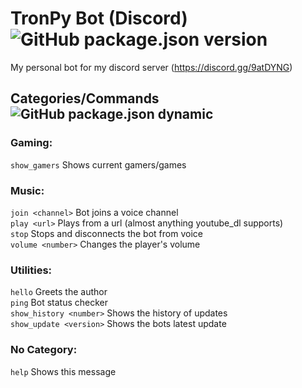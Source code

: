 # TronPy Bot (Discord)  ![GitHub package.json version](https://img.shields.io/github/package-json/v/Webtron18/tronpy-bot?style=for-the-badge)
My personal bot for my discord server (https://discord.gg/9atDYNG)


## Categories/Commands ![GitHub package.json dynamic](https://img.shields.io/github/package-json/commands/Webtron18/tronpy-bot?style=plastic)
### Gaming:
  `show_gamers`  Shows current gamers/games
### Music:
  `join <channel>`         Bot joins a voice channel  
  `play <url>`         Plays from a url (almost anything youtube_dl supports)  
  `stop`         Stops and disconnects the bot from voice  
  `volume <number>`       Changes the player's volume  
### Utilities:
  `hello`        Greets the author  
  `ping`         Bot status checker  
  `show_history <number>` Shows the history of updates  
  `show_update <version>`  Shows the bots latest update  
### No Category:
  `help`         Shows this message
